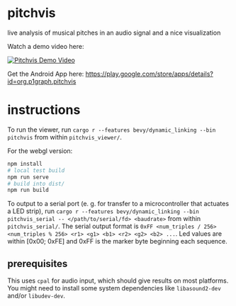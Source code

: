 # pitchvis
live analysis of musical pitches in an audio signal and a nice visualization

Watch a demo video here:

[![Pitchvis Demo Video](https://img.youtube.com/vi/II08E3yqUiY/sddefault.jpg)](https://youtu.be/II08E3yqUiY)

Get the Android App here: https://play.google.com/store/apps/details?id=org.p1graph.pitchvis

# instructions

To run the viewer, run `cargo r --features bevy/dynamic_linking --bin pitchvis` from within `pitchvis_viewer/`.

For the webgl version:
```bash
npm install
# local test build
npm run serve
# build into dist/
npm run build
```

To output to a serial port (e. g. for transfer to a microcontroller that actuates a LED strip), run `cargo r --features bevy/dynamic_linking --bin pitchvis_serial -- </path/to/serial/fd> <baudrate>` from within `pitchvis_serial/`. The serial output format is `0xFF <num_triples / 256> <num_triples % 256> <r1> <g1> <b1> <r2> <g2> <b2> ...`. Led values are within [0x00; 0xFE] and 0xFF is the marker byte beginning each sequence.

## prerequisites

This uses `cpal` for audio input, which should give results on most platforms. You might need to install some system dependencies like `libasound2-dev` and/or `libudev-dev`.


